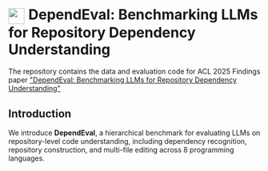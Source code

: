 # <h1><img src="assets/images/logo.png" width="32" style="vertical-align:middle; margin-right:8px;">DependEval: Benchmarking LLMs for Repository Dependency Understanding</h1>

The repository contains the data and evaluation code for ACL 2025 Findings paper ["DependEval: Benchmarking LLMs for Repository Dependency Understanding"](https://arxiv.org/pdf/2503.06689)

## Introduction

We introduce **DependEval**, a hierarchical benchmark for evaluating LLMs on repository-level code understanding, including dependency recognition, repository construction, and multi-file editing across 8 programming languages. 
